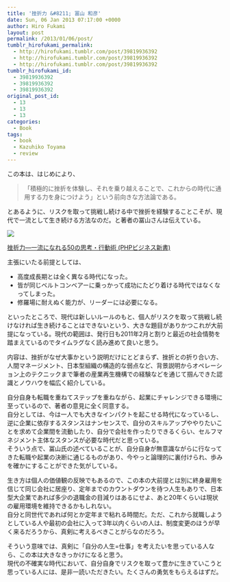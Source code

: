 ```yaml
---
title: '挫折力 &#8211; 冨山 和彦'
date: Sun, 06 Jan 2013 07:17:00 +0000
author: Hiro Fukami
layout: post
permalink: /2013/01/06/post/
tumblr_hirofukami_permalink:
  - http://hirofukami.tumblr.com/post/39819936392
  - http://hirofukami.tumblr.com/post/39819936392
  - http://hirofukami.tumblr.com/post/39819936392
tumblr_hirofukami_id:
  - 39819936392
  - 39819936392
  - 39819936392
original_post_id:
  - 13
  - 13
  - 13
categories:
  - Book
tags:
  - book
  - Kazuhiko Toyama
  - review
---
```

この本は、はじめにより、

> 「積極的に挫折を体験し、それを乗り越えることで、これからの時代に通用する力を身につけよう」という前向きな方法論である。

とあるように、リスクを取って挑戦し続ける中で挫折を経験することこそが、現代で一流として生き続ける方法なのだ。と著者の冨山さんは伝えている。

<a href="http://www.amazon.co.jp/gp/product/4569791964/ref=as_li_ss_il?ie=UTF8&tag=dsea-22&linkCode=as2&camp=247&creative=7399&creativeASIN=4569791964" target="_blank"><img border="0" src="http://ws.assoc-amazon.jp/widgets/q?_encoding=UTF8&Format=_SL160_&ASIN=4569791964&MarketPlace=JP&ID=AsinImage&WS=1&tag=dsea-22&ServiceVersion=20070822" /></a><img src="http://www.assoc-amazon.jp/e/ir?t=dsea-22&l=as2&o=9&a=4569791964" width="1" height="1" border="0" alt="" style="border:none!important;margin:0!important;" />

<a href="http://www.amazon.co.jp/gp/product/4569791964/ref=as_li_ss_tl?ie=UTF8&tag=dsea-22&linkCode=as2&camp=247&creative=7399&creativeASIN=4569791964" target="_blank">挫折力―一流になれる50の思考・行動術 (PHPビジネス新書)</a><img src="http://www.assoc-amazon.jp/e/ir?t=dsea-22&l=as2&o=9&a=4569791964" width="1" height="1" border="0" alt="" style="border:none!important;margin:0!important;" />

主張にいたる前提としては、

*   高度成長期とは全く異なる時代になった。
*   皆が同じベルトコンベアーに乗っかって成功にたどり着ける時代ではなくなってしまった。
*   修羅場に耐えぬく能力が、リーダーには必要になる。

といったところで、現代は新しいルールのもと、個人がリスクを取って挑戦し続けなければ生き続けることはできないという、大きな題目がありかつこれが大前提になっている。現代の範囲は、発行日も2011年2月と割りと最近の社会情勢を踏まえているのでタイムラグなく読み進めて良いと思う。

内容は、挫折がなぜ大事かという説明だけにとどまらず、挫折との折り合い方、人間マネージメント、日本型組織の構造的な弱点など、背景説明からオペレーション上のテクニックまで筆者の産業再生機構での経験などを通じて掴んできた認識とノウハウを幅広く紹介している。

自分自身も転職を重ねてステップを重ねながら、起業にチャレンジできる環境に至っているので、著者の意見に全く同意する。  
自分としては、今は一人でも大きなインパクトを起こせる時代になっているし、逆に企業に依存するスタンスはナンセンスで、自分のスキルアップややりたいことを求めて企業間を流動したり、自分で会社を作ったりできるくらい、セルフマネジメント主体なスタンスが必要な時代だと思っている。  
そういう点で、冨山氏の述べていることが、自分自身が無意識ながらに行なってきた転職や起業の決断に通じるものがあり、今やっと論理的に裏付けられ、歩みを確かにすることができた気がしている。

生き方は個人の価値観の反映でもあるので、この本の大前提とは別に終身雇用を信じて同じ会社に居座り、定年までのカウントダウンを待つ人生もありで、日本型大企業であれば多少の退職金の目減りはあるにせよ、あと20年くらいは現状の雇用環境を維持できるかもしれない。  
自分と同世代であれば何とか定年まで粘れる時間だ。ただ、これから就職しようとしている人や最初の会社に入って3年以内くらいの人は、制度変更のほうが早く来るだろうから、真剣に考えるべきことがらなのだろう。

そういう意味では、真剣に「自分の人生=仕事」を考えたいを思っている人なら、この本は大きなきっかけになると思う。  
現代の不確実な時代において、自分自身でリスクを取って豊かに生きていこうと思っている人には、是非一読いただきたい。たくさんの勇気をもらえるはずだ。